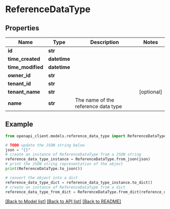 # ReferenceDataType


## Properties

Name | Type | Description | Notes
------------ | ------------- | ------------- | -------------
**id** | **str** |  | 
**time_created** | **datetime** |  | 
**time_modified** | **datetime** |  | 
**owner_id** | **str** |  | 
**tenant_id** | **str** |  | 
**tenant_name** | **str** |  | [optional] 
**name** | **str** | The name of the reference data type | 

## Example

```python
from openapi_client.models.reference_data_type import ReferenceDataType

# TODO update the JSON string below
json = "{}"
# create an instance of ReferenceDataType from a JSON string
reference_data_type_instance = ReferenceDataType.from_json(json)
# print the JSON string representation of the object
print(ReferenceDataType.to_json())

# convert the object into a dict
reference_data_type_dict = reference_data_type_instance.to_dict()
# create an instance of ReferenceDataType from a dict
reference_data_type_from_dict = ReferenceDataType.from_dict(reference_data_type_dict)
```
[[Back to Model list]](../README.md#documentation-for-models) [[Back to API list]](../README.md#documentation-for-api-endpoints) [[Back to README]](../README.md)


